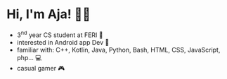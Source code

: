 # Hi, I'm Aja! 👩‍💻

- 3<sup>nd</sup> year CS student at FERI 🏫
- interested in Android app Dev 📱
- familiar with: C++, Kotlin, Java, Python, Bash, HTML, CSS, JavaScript, php... 💻
- casual gamer 🎮
